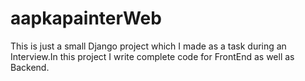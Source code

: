 
# aapkapainterWeb
This is just a small Django project which I made as a task during an Interview.In this project I write complete code for FrontEnd as well as Backend.
